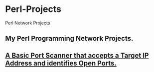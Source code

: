 # Perl-Projects
Perl Network Projects

My Perl Programming Network Projects.
-----------------------------------------------------------------------------------------------------------------------------------------
[A Basic Port Scanner that accepts a Target IP Address and identifies Open Ports.](portscanner.pl)
-----------------------------------------------------------------------------------------------------------------------------------------
